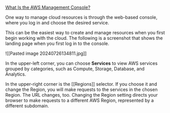 [What Is the AWS Management Console?](https://docs.aws.amazon.com/awsconsolehelpdocs/latest/gsg/)

One way to manage cloud resources is through the web-based console, where you log in and choose the desired service. 

This can be the easiest way to create and manage resources when you first begin working with the cloud. The following is a screenshot that shows the landing page when you first log in to the console.

![[Pasted image 20240726134811.jpg]]


In the upper-left corner, you can choose **Services** to view AWS services grouped by categories, such as Compute, Storage, Database, and Analytics.  
  
In the upper-right corner is the [[Regions]] selector. If you choose it and change the Region, you will make requests to the services in the chosen Region. The URL changes, too. Changing the Region setting directs your browser to make requests to a different AWS Region, represented by a different subdomain.